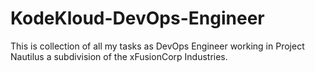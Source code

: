 # KodeKloud-DevOps-Engineer
This is collection of all my tasks as DevOps Engineer working in Project Nautilus a subdivision of the xFusionCorp Industries.
